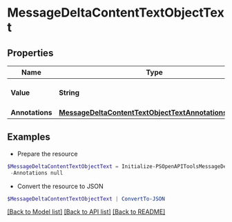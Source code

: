# MessageDeltaContentTextObjectText
## Properties

Name | Type | Description | Notes
------------ | ------------- | ------------- | -------------
**Value** | **String** | The data that makes up the text. | [optional] 
**Annotations** | [**MessageDeltaContentTextObjectTextAnnotationsInner[]**](MessageDeltaContentTextObjectTextAnnotationsInner.md) |  | [optional] 

## Examples

- Prepare the resource
```powershell
$MessageDeltaContentTextObjectText = Initialize-PSOpenAPIToolsMessageDeltaContentTextObjectText  -Value null `
 -Annotations null
```

- Convert the resource to JSON
```powershell
$MessageDeltaContentTextObjectText | ConvertTo-JSON
```

[[Back to Model list]](../README.md#documentation-for-models) [[Back to API list]](../README.md#documentation-for-api-endpoints) [[Back to README]](../README.md)

